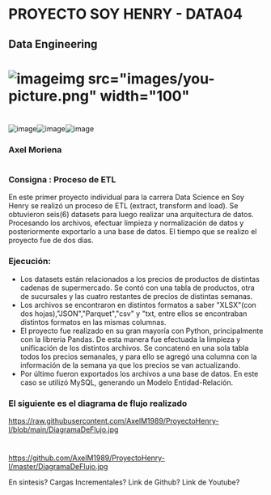 # PROYECTO SOY HENRY - DATA04
 ## Data Engineering

# ![image](https://user-images.githubusercontent.com/103937102/198213872-3f8df29c-706f-4af2-8b4e-a805d2e4cbf4.png)img src="images/you-picture.png" width="100" 
 
 #
![image](https://user-images.githubusercontent.com/103937102/198214396-e66bbba3-e91f-429a-9972-24687230b16a.png)![image](https://user-images.githubusercontent.com/103937102/198214481-cc721b8b-75dc-49a0-8763-86af158242cd.png)![image](https://user-images.githubusercontent.com/103937102/198214658-cc3f4e0c-4599-4e3b-94f2-f69021d550bb.png)


 
 ### Axel Moriena
 #
 
### Consigna : Proceso de ETL 

En este primer proyecto individual para la carrera Data Science en Soy Henry se realizó un proceso de ETL (extract, transform and load). Se obtuvieron seis(6) datasets para luego realizar una arquitectura de datos. Procesando los archivos, efectuar limpieza y normalización de datos y posteriormente exportarlo a una base de datos.
El tiempo que se realizo el proyecto fue de dos dias.

### Ejecución:
* Los datasets están relacionados a los precios de productos de distintas cadenas de supermercado. Se contó con una tabla de productos, otra de sucursales y las cuatro restantes de precios de distintas semanas.
* Los archivos se encontraron en distintos formatos a saber "XLSX"(con dos hojas),"JSON","Parquet","csv" y "txt, entre ellos se encontraban distintos formatos en las mismas columnas.
* El proyecto fue realizado en su gran mayoría con Python, principalmente con la libreria Pandas. De esta manera fue efectuada la limpieza y unificación de los distintos archivos. Se concatenó en una sola tabla todos los precios semanales, y para ello se agregó una columna con la información de la semana ya que los precios se van actualizando.
* Por último fueron exportados los archivos a una base de datos. En este caso se utilizó MySQL, generando un Modelo Entidad-Relación. 

### El siguiente es el diagrama de flujo realizado

https://raw.githubusercontent.com/AxelM1989/ProyectoHenry-I/blob/main/DiagramaDeFlujo.jpg
#
https://github.com/AxelM1989/ProyectoHenry-I/master/DiagramaDeFlujo.jpg

En sintesis?
Cargas Incrementales? Link de Github? Link de Youtube?

